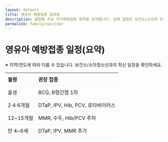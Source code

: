 ```yaml
---
layout: default
title: 영유아 예방접종 일정표
description: 월령별 주요 국가예방접종 항목을 요약합니다. 실제 일정은 보건소/소아과 안내를 따르세요.
permalink: family/vaccine/
---
```


# 영유아 예방접종 일정(요약)
<div class="card">
  <p class="note">※ 지역/연도에 따라 다를 수 있습니다. 보건소/소아청소년과의 최신 일정을 확인하세요.</p>
  <table style="width:100%;border-collapse:collapse">
    <thead><tr><th style="text-align:left;border-bottom:1px solid #e6ebf0;padding:8px">월령</th><th style="text-align:left;border-bottom:1px solid #e6ebf0;padding:8px">권장 접종</th></tr></thead>
    <tbody>
      <tr><td style="padding:8px;border-bottom:1px solid #f0f0f0">출생</td><td style="padding:8px;border-bottom:1px solid #f0f0f0">BCG, B형간염 1차</td></tr>
      <tr><td style="padding:8px;border-bottom:1px solid #f0f0f0">2·4·6개월</td><td style="padding:8px;border-bottom:1px solid #f0f0f0">DTaP, IPV, Hib, PCV, 로타바이러스</td></tr>
      <tr><td style="padding:8px;border-bottom:1px solid #f0f0f0">12~15개월</td><td style="padding:8px;border-bottom:1px solid #f0f0f0">MMR, 수두, Hib/PCV 추차</td></tr>
      <tr><td style="padding:8px;border-bottom:1px solid #f0f0f0">만 4~6세</td><td style="padding:8px;border-bottom:1px solid #f0f0f0">DTaP, IPV, MMR 추가</td></tr>
    </tbody>
  </table>
</div>

